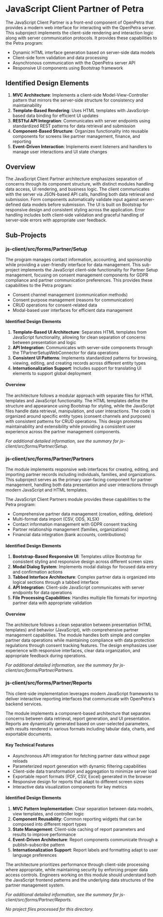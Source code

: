 # JavaScript Client Partner of Petra

The JavaScript Client Partner is a front-end component of OpenPetra that provides a modern web interface for interacting with the OpenPetra server. This subproject implements the client-side rendering and interaction logic along with server communication protocols. It provides these capabilities to the Petra program:

- Dynamic HTML interface generation based on server-side data models
- Client-side form validation and data processing
- Asynchronous communication with the OpenPetra server API
- Responsive UI components using Bootstrap framework

## Identified Design Elements

1. **MVC Architecture**: Implements a client-side Model-View-Controller pattern that mirrors the server-side structure for consistency and maintainability
2. **Template-Based Rendering**: Uses HTML templates with JavaScript-based data binding for efficient UI updates
3. **RESTful API Integration**: Communicates with server endpoints using standardized REST patterns for data retrieval and submission
4. **Component-Based Structure**: Organizes functionality into reusable components for screens like partner management, finance, and reporting
5. **Event-Driven Interaction**: Implements event listeners and handlers to manage user interactions and UI state changes

## Overview

The JavaScript Client Partner architecture emphasizes separation of concerns through its component structure, with distinct modules handling data access, UI rendering, and business logic. The client communicates with the server via JSON-based API calls, handling both data retrieval and submission. Form components automatically validate input against server-defined data models before submission. The UI is built on Bootstrap for responsive design and consistent styling across the application. Error handling includes both client-side validation and graceful handling of server-side errors with appropriate user feedback.

## Sub-Projects

### js-client/src/forms/Partner/Setup

The program manages contact information, accounting, and sponsorship while providing a user-friendly interface for data management. This sub-project implements the JavaScript client-side functionality for Partner Setup management, focusing on consent management components for GDPR compliance and partner communication preferences.  This provides these capabilities to the Petra program:

- Consent channel management (communication methods)
- Consent purpose management (reasons for communication)
- CRUD operations for consent-related data
- Modal-based user interfaces for efficient data management

#### Identified Design Elements

1. **Template-Based UI Architecture**: Separates HTML templates from JavaScript functionality, allowing for clean separation of concerns between presentation and logic
2. **API Integration**: Communicates with server-side components through the TPartnerSetupWebConnector for data operations
3. **Consistent UI Patterns**: Implements standardized patterns for browsing, viewing, editing, and creating records across different entity types
4. **Internationalization Support**: Includes support for translating UI elements to support global deployment

#### Overview
The architecture follows a modular approach with separate files for HTML templates and JavaScript functionality. The HTML templates define the structure and appearance using Bootstrap for styling, while the JavaScript files handle data retrieval, manipulation, and user interactions. The code is organized around specific entity types (consent channels and purposes) with consistent patterns for CRUD operations. This design promotes maintainability and extensibility while providing a consistent user experience across the partner management components.

  *For additional detailed information, see the summary for js-client/src/forms/Partner/Setup.*

### js-client/src/forms/Partner/Partners

The module implements responsive web interfaces for creating, editing, and importing partner records including individuals, families, and organizations. This subproject serves as the primary user-facing component for partner management, handling both data presentation and user interactions through modern JavaScript and HTML templates.

The JavaScript Client Partners module provides these capabilities to the Petra program:

- Comprehensive partner data management (creation, editing, deletion)
- Multi-format data import (CSV, ODS, XLSX)
- Contact information management with GDPR consent tracking
- Partner relationship management (families, organizations)
- Financial data integration (bank accounts, contributions)

#### Identified Design Elements

1. **Bootstrap-Based Responsive UI**: Templates utilize Bootstrap for consistent styling and responsive design across different screen sizes
2. **Modal Dialog System**: Implements modal dialogs for focused data entry and confirmation actions
3. **Tabbed Interface Architecture**: Complex partner data is organized into logical sections through a tabbed interface
4. **API Integration**: Client-side JavaScript communicates with server endpoints for data operations
5. **File Processing Capabilities**: Handles multiple file formats for importing partner data with appropriate validation

#### Overview
The architecture follows a clean separation between presentation (HTML templates) and behavior (JavaScript), with comprehensive partner management capabilities. The module handles both simple and complex partner data operations while maintaining compliance with data protection regulations through consent tracking features. The design emphasizes user experience with responsive interfaces, clear data organization, and appropriate feedback during operations.

  *For additional detailed information, see the summary for js-client/src/forms/Partner/Partners.*

### js-client/src/forms/Partner/Reports

This client-side implementation leverages modern JavaScript frameworks to deliver interactive reporting interfaces that communicate with OpenPetra's backend services.

The module implements a component-based architecture that separates concerns between data retrieval, report generation, and UI presentation. Reports are dynamically generated based on user-selected parameters, with results rendered in various formats including tabular data, charts, and exportable documents.

#### Key Technical Features

- Asynchronous API integration for fetching partner data without page reloads
- Parameterized report generation with dynamic filtering capabilities
- Client-side data transformation and aggregation to minimize server load
- Exportable report formats (PDF, CSV, Excel) generated in the browser
- Responsive design for reports that adapt to different screen sizes
- Interactive data visualization components for key metrics

#### Identified Design Elements

1. **MVC Pattern Implementation**: Clear separation between data models, view templates, and controller logic
2. **Component Reusability**: Common reporting widgets that can be composed into different report types
3. **State Management**: Client-side caching of report parameters and results to improve performance
4. **Event-Driven Architecture**: Report components communicate through a publish-subscribe pattern
5. **Internationalization Support**: Report labels and formatting adapt to user language preferences

The architecture prioritizes performance through client-side processing where appropriate, while maintaining security by enforcing proper data access controls. Engineers working on this module should understand both the JavaScript frontend patterns and the underlying data structures of the partner management system.

  *For additional detailed information, see the summary for js-client/src/forms/Partner/Reports.*

*No project files processed for this directory.*

[Generated by the Sage AI expert workbench: 2025-03-30 02:22:57  https://sage-tech.ai/workbench]: #